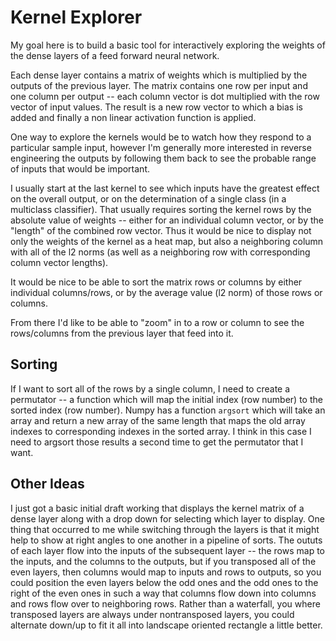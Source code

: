 # Kernel Explorer

My goal here is to build a basic tool for interactively exploring the weights of the dense layers of a feed forward neural network. 

Each dense layer contains a matrix of weights which is multiplied by the outputs of the previous layer. The matrix contains one row per input and one column per output -- each column vector is dot multiplied with the row vector of input values. The result is a new row vector to which a bias is added and finally a non linear activation function is applied. 

One way to explore the kernels would be to watch how they respond to a particular sample input, however I'm generally more interested in reverse engineering the outputs by following them back to see the probable range of inputs that would be important.

I usually start at the last kernel to see which inputs have the greatest effect on the overall output, or on the determination of a single class (in a multiclass classifier). That usually requires sorting the kernel rows by the absolute value of weights -- either for an individual column vector, or by the "length" of the combined row vector. Thus it would be nice to display not only the weights of the kernel as a heat map, but also a neighboring column with all of the l2 norms (as well as a neighboring row with corresponding column vector lengths). 

It would be nice to be able to sort the matrix rows or columns by either individual columns/rows, or by the average value (l2 norm) of those rows or columns. 

From there I'd like to be able to "zoom" in to a row or column to see the rows/columns from the previous layer that feed into it. 

## Sorting

If I want to sort all of the rows by a single column, I need to create a permutator -- a function which will map the initial index (row number) to the sorted index (row number). Numpy has a function `argsort` which will take an array and return a new array of the same length that maps the old array indexes to corresponding indexes in the sorted array. I think in this case I need to argsort those results a second time to get the permutator that I want. 



## Other Ideas

I just got a basic initial draft working that displays the kernel matrix of a dense layer along with a drop down for selecting which layer to display. One thing that occurred to me while switching through the layers is that it might help to show at right angles to one another in a pipeline of sorts. The oututs of each layer flow into the inputs of the subsequent layer -- the rows map to the inputs, and the columns to the outputs, but if you transposed all of the even layers, then columns would map to inputs and rows to outputs, so you could position the even layers below the odd ones and the odd ones to the right of the even ones in such a way that columns flow down into columns and rows flow over to neighboring rows. Rather than a waterfall, you where transposed layers are always under nontransposed layers, you could alternate down/up to fit it all into landscape oriented rectangle a little better. 
